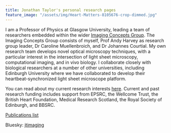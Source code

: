 ```yaml
---
title: Jonathan Taylor's personal research pages
feature_image: "/assets/img/Heart-Matters-8105676-crop-dimmed.jpg"
---
```

I am a Professor of Physics at Glasgow University, leading a team of researchers embedded within the wider [Imaging Concepts Group](https://www.gla.ac.uk/schools/physics/research/groups/imagingconcepts/).
The Imaging Concepts Group consists of myself, Prof Andy Harvey as research group leader, Dr Caroline Muellenbroich, and Dr Johannes Courtial. 
My own research team develops novel optical microscopy techniques, with a particular interest in the intersection of light sheet microscopy, computational imaging, and in vivo biology.
I collaborate closely with biological researchers at a number of other universities, including Edinburgh University where we have collaborated to develop their heartbeat-synchronized light sheet microscope platform.

You can read about my current research interests [here](/research/).
Current and past research funding includes support from EPSRC, the Wellcome Trust, the British Heart Foundation, Medical Research Scotland, the Royal Society of Edinburgh, and BBSRC.

[Publications list](https://scholar.google.com/citations?user=Wv6f8ncAAAAJ)

Bluesky: [jtimaging](https://bsky.app/profile/jtimaging.bsky.social)
